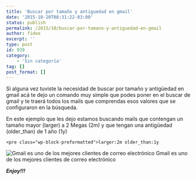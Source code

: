 ```yaml
---
title: 'Buscar por tamaño y antiguedad en gmail'
date: '2015-10-20T08:31:22-03:00'
status: publish
permalink: /2015/10/buscar-por-tamano-y-antiguedad-en-gmail
author: fideo
excerpt: ''
type: post
id: 939
category:
    - 'Sin categoría'
tag: []
post_format: []
---
```

Si alguna vez tuviste la necesidad de buscar por tamaño y antigüedad en gmail acá te dejo un comando muy simple que podes poner en el buscar de gmail y te traerá todos los mails que comprendas esos valores que se configuraron en la búsqueda.

En este ejemplo que les dejo estamos buscando mails que contengan un tamaño mayor (larger) a 2 Megas (2m) y que tengan una antigüedad (older\_than) de 1 año (1y)

```
<pre class="wp-block-preformatted">larger:2m older_than:1y
```

![Gmail es uno de los mejores clientes de correo electrónico](http://lh4.ggpht.com/_7ZYqYi4xigk/TaM87JTwNoI/AAAAAAAAH3I/o4Kc7yR9ZOQ/d/mail_logo_rgb_web.png) Gmail es uno de los mejores clientes de correo electrónico

***Enjoy!!!***